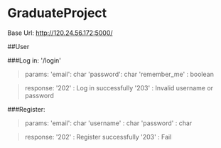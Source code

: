 # GraduateProject

Base Url: http://120.24.56.172:5000/

##User

###Log in: '/login'
>params:
>  'email': char
>  'password': char
>  'remember_me' : boolean

>response:
>  '202' : Log in successfully
>  '203' : Invalid username or password

###Register:
>params:
>  'email': char
>  'username' : char
>  'password' : char

>response:
>  '202' : Register successfully
>  '203' : Fail
